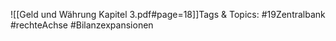 
![[Geld und Währung Kapitel 3.pdf#page=18]]Tags & Topics:
   #19Zentralbank
   #rechteAchse
   #Bilanzexpansionen